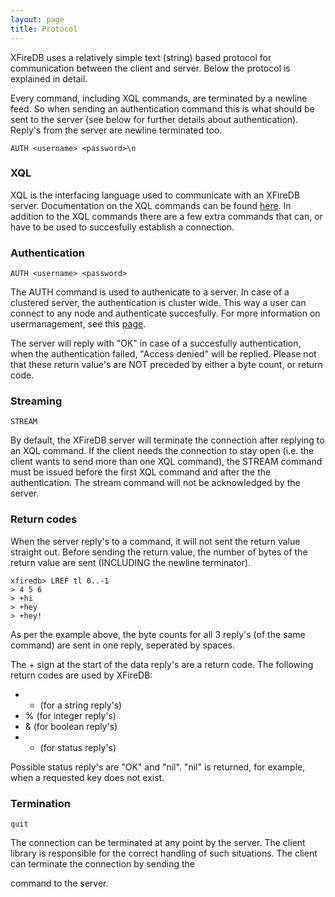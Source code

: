 ```yaml
---
layout: page
title: Protocol
---
```


XFireDB uses a relatively simple text (string) based protocol
for communication between the client and server. Below the protocol
is explained in detail.

Every command, including XQL commands, are terminated by a newline feed. So when sending
an authentication command this is what should be sent to the server (see below for further
details about authentication). Reply's from the server are newline terminated too.

	AUTH <username> <password>\n

### XQL
XQL is the interfacing language used to communicate with an XFireDB server. Documentation
on the XQL commands can be found [here](/xql). In addition to the XQL commands
there are a few extra commands that can, or have to be used to succesfully establish
a connection.

### Authentication
	AUTH <username> <password>
The AUTH command is used to authenicate to a server. In case of a clustered server, the authentication
is cluster wide. This way a user can connect to any node and authenticate succesfully.
For more information on usermanagement, see this [page](/cluster).

The server will reply with "OK" in case of a succesfully authentication, when the
authentication failed, "Access denied" will be replied. Please not that these return
value's are NOT preceded by either a byte count, or return code.

### Streaming
	STREAM
By default, the XFireDB server will terminate the connection after replying to an XQL command.
If the client needs the connection to stay open (i.e. the client wants to send more than
one XQL command), the STREAM command must be issued before the first XQL command and
after the the authentication. The stream command will not be acknowledged by the server.

### Return codes
When the server reply's to a command, it will not sent the return value straight out. Before
sending the return value, the number of bytes of the return value are sent (INCLUDING the newline
terminator).

	xfiredb> LREF tl 0..-1
	> 4 5 6
	> +hi
	> +hey
	> +hey!

As per the example above, the byte counts for all 3 reply's (of the same command) are sent in one reply,
seperated by spaces.

The + sign at the start of the data reply's are a return code. The following return codes are
used by XFireDB:

* + (for a string reply's)
* % (for integer reply's)
* & (for boolean reply's)
* - (for status reply's)

Possible status reply's are "OK" and "nil". "nil" is returned, for example, when a requested key
does not exist.

### Termination
	quit
The connection can be terminated at any point by the server. The client
library is responsible for the correct handling of such situations. The client
can terminate the connection by sending the

command to the server.

